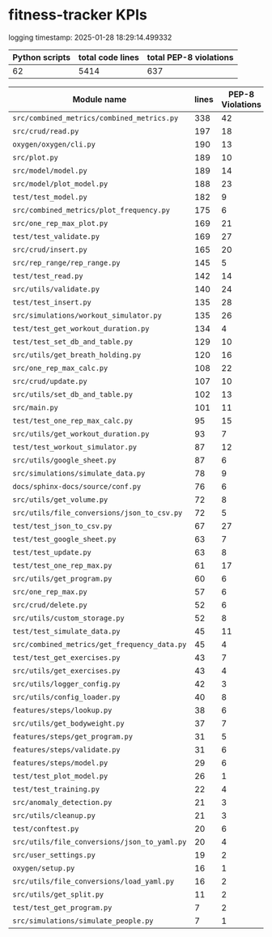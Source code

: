# fitness-tracker KPIs

logging timestamp:
2025-01-28 18:29:14.499332

| Python scripts | total code lines | total PEP-8 violations |
| --- | --- | --- |
| 62| 5414 | 637 |

| Module name | lines | PEP-8 Violations |
| --- | --- | --- |
| `src/combined_metrics/combined_metrics.py` |        338 |                   42 |
| `src/crud/read.py                        ` |        197 |                   18 |
| `oxygen/oxygen/cli.py                    ` |        190 |                   13 |
| `src/plot.py                             ` |        189 |                   10 |
| `src/model/model.py                      ` |        189 |                   14 |
| `src/model/plot_model.py                 ` |        188 |                   23 |
| `test/test_model.py                      ` |        182 |                    9 |
| `src/combined_metrics/plot_frequency.py  ` |        175 |                    6 |
| `src/one_rep_max_plot.py                 ` |        169 |                   21 |
| `test/test_validate.py                   ` |        169 |                   27 |
| `src/crud/insert.py                      ` |        165 |                   20 |
| `src/rep_range/rep_range.py              ` |        145 |                    5 |
| `test/test_read.py                       ` |        142 |                   14 |
| `src/utils/validate.py                   ` |        140 |                   24 |
| `test/test_insert.py                     ` |        135 |                   28 |
| `src/simulations/workout_simulator.py    ` |        135 |                   26 |
| `test/test_get_workout_duration.py       ` |        134 |                    4 |
| `test/test_set_db_and_table.py           ` |        129 |                   10 |
| `src/utils/get_breath_holding.py         ` |        120 |                   16 |
| `src/one_rep_max_calc.py                 ` |        108 |                   22 |
| `src/crud/update.py                      ` |        107 |                   10 |
| `src/utils/set_db_and_table.py           ` |        102 |                   13 |
| `src/main.py                             ` |        101 |                   11 |
| `test/test_one_rep_max_calc.py           ` |         95 |                   15 |
| `src/utils/get_workout_duration.py       ` |         93 |                    7 |
| `test/test_workout_simulator.py          ` |         87 |                   12 |
| `src/utils/google_sheet.py               ` |         87 |                    6 |
| `src/simulations/simulate_data.py        ` |         78 |                    9 |
| `docs/sphinx-docs/source/conf.py         ` |         76 |                    6 |
| `src/utils/get_volume.py                 ` |         72 |                    8 |
| `src/utils/file_conversions/json_to_csv.py` |         72 |                    5 |
| `test/test_json_to_csv.py                ` |         67 |                   27 |
| `test/test_google_sheet.py               ` |         63 |                    7 |
| `test/test_update.py                     ` |         63 |                    8 |
| `test/test_one_rep_max.py                ` |         61 |                   17 |
| `src/utils/get_program.py                ` |         60 |                    6 |
| `src/one_rep_max.py                      ` |         57 |                    6 |
| `src/crud/delete.py                      ` |         52 |                    6 |
| `src/utils/custom_storage.py             ` |         52 |                    8 |
| `test/test_simulate_data.py              ` |         45 |                   11 |
| `src/combined_metrics/get_frequency_data.py` |         45 |                    4 |
| `test/test_get_exercises.py              ` |         43 |                    7 |
| `src/utils/get_exercises.py              ` |         43 |                    4 |
| `src/utils/logger_config.py              ` |         42 |                    3 |
| `src/utils/config_loader.py              ` |         40 |                    8 |
| `features/steps/lookup.py                ` |         38 |                    6 |
| `src/utils/get_bodyweight.py             ` |         37 |                    7 |
| `features/steps/get_program.py           ` |         31 |                    5 |
| `features/steps/validate.py              ` |         31 |                    6 |
| `features/steps/model.py                 ` |         29 |                    6 |
| `test/test_plot_model.py                 ` |         26 |                    1 |
| `test/test_training.py                   ` |         22 |                    4 |
| `src/anomaly_detection.py                ` |         21 |                    3 |
| `src/utils/cleanup.py                    ` |         21 |                    3 |
| `test/conftest.py                        ` |         20 |                    6 |
| `src/utils/file_conversions/json_to_yaml.py` |         20 |                    4 |
| `src/user_settings.py                    ` |         19 |                    2 |
| `oxygen/setup.py                         ` |         16 |                    1 |
| `src/utils/file_conversions/load_yaml.py ` |         16 |                    2 |
| `src/utils/get_split.py                  ` |         11 |                    2 |
| `test/test_get_program.py                ` |          7 |                    2 |
| `src/simulations/simulate_people.py      ` |          7 |                    1 |
